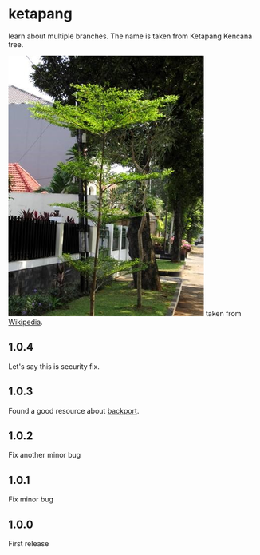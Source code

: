 # ketapang
learn about multiple branches. The name is taken from Ketapang Kencana tree.

![Ketapang Kencana](https://github.com/za/ketapang/blob/main/img/Terminalia_mantaly.jpeg) taken from
[Wikipedia](https://id.wikipedia.org/wiki/Ketapang_kencana).

## 1.0.4
Let's say this is security fix.

## 1.0.3
Found a good resource about [backport](https://github.com/kata-containers/community/blob/main/Backport-Guide.md#introduction).

## 1.0.2
Fix another minor bug

## 1.0.1
Fix minor bug

## 1.0.0
First release
